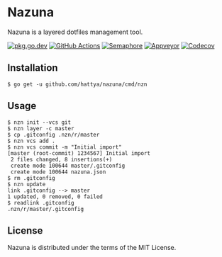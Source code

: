 # Nazuna

Nazuna is a layered dotfiles management tool.

[![pkg.go.dev](https://pkg.go.dev/badge/github.com/hattya/nazuna)](https://pkg.go.dev/github.com/hattya/nazuna)
[![GitHub Actions](https://github.com/hattya/nazuna/workflows/CI/badge.svg)](https://github.com/hattya/nazuna/actions?query=workflow:CI)
[![Semaphore](https://semaphoreci.com/api/v1/hattya/nazuna/branches/master/badge.svg)](https://semaphoreci.com/hattya/nazuna)
[![Appveyor](https://ci.appveyor.com/api/projects/status/2eg4vbro37mhsdk0/branch/master?svg=true)](https://ci.appveyor.com/project/hattya/nazuna)
[![Codecov](https://codecov.io/gh/hattya/nazuna/branch/master/graph/badge.svg)](https://codecov.io/gh/hattya/nazuna)


## Installation

```console
$ go get -u github.com/hattya/nazuna/cmd/nzn
```


## Usage

```console
$ nzn init --vcs git
$ nzn layer -c master
$ cp .gitconfig .nzn/r/master
$ nzn vcs add .
$ nzn vcs commit -m "Initial import"
[master (root-commit) 1234567] Initial import
 2 files changed, 8 insertions(+)
 create mode 100644 master/.gitconfig
 create mode 100644 nazuna.json
$ rm .gitconfig
$ nzn update
link .gitconfig --> master
1 updated, 0 removed, 0 failed
$ readlink .gitconfig
.nzn/r/master/.gitconfig
```


## License

Nazuna is distributed under the terms of the MIT License.
